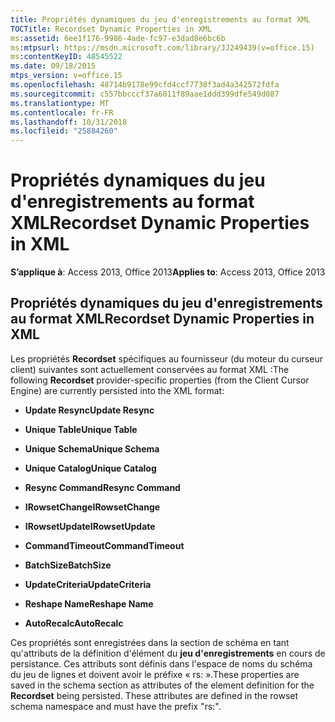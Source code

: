 ```yaml
---
title: Propriétés dynamiques du jeu d'enregistrements au format XML
TOCTitle: Recordset Dynamic Properties in XML
ms:assetid: 6ee1f176-9986-4ade-fc97-e3dad8e6bc6b
ms:mtpsurl: https://msdn.microsoft.com/library/JJ249439(v=office.15)
ms:contentKeyID: 48545522
ms.date: 09/18/2015
mtps_version: v=office.15
ms.openlocfilehash: 48714b9178e99cfd4ccf7738f3ad4a342572fdfa
ms.sourcegitcommit: c557bbcccf37a6011f89aae1ddd399dfe549d087
ms.translationtype: MT
ms.contentlocale: fr-FR
ms.lasthandoff: 10/31/2018
ms.locfileid: "25884260"
---
```

# <a name="recordset-dynamic-properties-in-xml"></a><span data-ttu-id="657d7-102">Propriétés dynamiques du jeu d'enregistrements au format XML</span><span class="sxs-lookup"><span data-stu-id="657d7-102">Recordset Dynamic Properties in XML</span></span>


<span data-ttu-id="657d7-103">**S’applique à**: Access 2013, Office 2013</span><span class="sxs-lookup"><span data-stu-id="657d7-103">**Applies to**: Access 2013, Office 2013</span></span>

## <a name="recordset-dynamic-properties-in-xml"></a><span data-ttu-id="657d7-104">Propriétés dynamiques du jeu d'enregistrements au format XML</span><span class="sxs-lookup"><span data-stu-id="657d7-104">Recordset Dynamic Properties in XML</span></span>

<span data-ttu-id="657d7-105">Les propriétés **Recordset** spécifiques au fournisseur (du moteur du curseur client) suivantes sont actuellement conservées au format XML :</span><span class="sxs-lookup"><span data-stu-id="657d7-105">The following **Recordset** provider-specific properties (from the Client Cursor Engine) are currently persisted into the XML format:</span></span>

  - <span data-ttu-id="657d7-106">**Update Resync**</span><span class="sxs-lookup"><span data-stu-id="657d7-106">**Update Resync**</span></span>

  - <span data-ttu-id="657d7-107">**Unique Table**</span><span class="sxs-lookup"><span data-stu-id="657d7-107">**Unique Table**</span></span>

  - <span data-ttu-id="657d7-108">**Unique Schema**</span><span class="sxs-lookup"><span data-stu-id="657d7-108">**Unique Schema**</span></span>

  - <span data-ttu-id="657d7-109">**Unique Catalog**</span><span class="sxs-lookup"><span data-stu-id="657d7-109">**Unique Catalog**</span></span>

  - <span data-ttu-id="657d7-110">**Resync Command**</span><span class="sxs-lookup"><span data-stu-id="657d7-110">**Resync Command**</span></span>

  - <span data-ttu-id="657d7-111">**IRowsetChange**</span><span class="sxs-lookup"><span data-stu-id="657d7-111">**IRowsetChange**</span></span>

  - <span data-ttu-id="657d7-112">**IRowsetUpdate**</span><span class="sxs-lookup"><span data-stu-id="657d7-112">**IRowsetUpdate**</span></span>

  - <span data-ttu-id="657d7-113">**CommandTimeout**</span><span class="sxs-lookup"><span data-stu-id="657d7-113">**CommandTimeout**</span></span>

  - <span data-ttu-id="657d7-114">**BatchSize**</span><span class="sxs-lookup"><span data-stu-id="657d7-114">**BatchSize**</span></span>

  - <span data-ttu-id="657d7-115">**UpdateCriteria**</span><span class="sxs-lookup"><span data-stu-id="657d7-115">**UpdateCriteria**</span></span>

  - <span data-ttu-id="657d7-116">**Reshape Name**</span><span class="sxs-lookup"><span data-stu-id="657d7-116">**Reshape Name**</span></span>

  - <span data-ttu-id="657d7-117">**AutoRecalc**</span><span class="sxs-lookup"><span data-stu-id="657d7-117">**AutoRecalc**</span></span>

<span data-ttu-id="657d7-p101">Ces propriétés sont enregistrées dans la section de schéma en tant qu'attributs de la définition d'élément du **jeu d'enregistrements** en cours de persistance. Ces attributs sont définis dans l'espace de noms du schéma du jeu de lignes et doivent avoir le préfixe « rs: ».</span><span class="sxs-lookup"><span data-stu-id="657d7-p101">These properties are saved in the schema section as attributes of the element definition for the **Recordset** being persisted. These attributes are defined in the rowset schema namespace and must have the prefix "rs:".</span></span>

